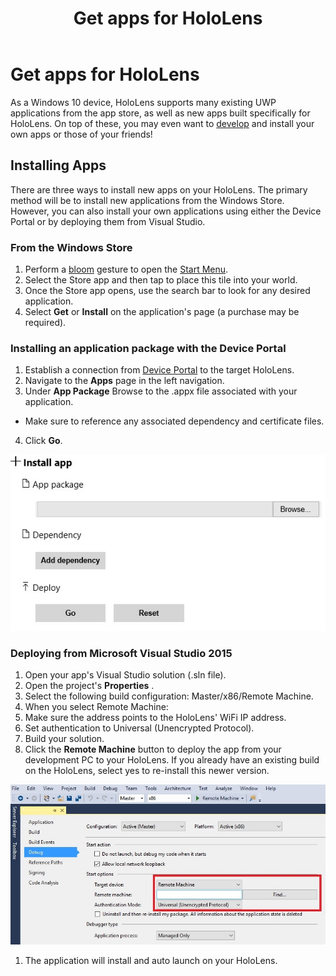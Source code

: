 ﻿---
title: Get apps for HoloLens
description: 
author: 
ms.author: mazeller
ms.date: 2/28/2018
ms.topic: article
keywords: 
---



# Get apps for HoloLens

As a Windows 10 device, HoloLens supports many existing UWP applications from the app store, as well as new apps built specifically for HoloLens. On top of these, you may even want to [develop](development-overview.md) and install your own apps or those of your friends!

## Installing Apps

There are three ways to install new apps on your HoloLens. The primary method will be to install new applications from the Windows Store. However, you can also install your own applications using either the Device Portal or by deploying them from Visual Studio.

### From the Windows Store
1. Perform a [bloom](gestures.md#bloom) gesture to open the [Start Menu](navigating-the-windows-mixed-reality-home.md#start-menu).
2. Select the Store app and then tap to place this tile into your world.
3. Once the Store app opens, use the search bar to look for any desired application.
4. Select **Get** or **Install** on the application's page (a purchase may be required).

### Installing an application package with the Device Portal
1. Establish a connection from [Device Portal](using-the-windows-device-portal.md) to the target HoloLens.
2. Navigate to the **Apps** page in the left navigation.
3. Under **App Package** Browse to the .appx file associated with your application.
* Make sure to reference any associated dependency and certificate files.
4. Click **Go**.

![Install app form in Windows Device Portal on Microsoft HoloLens](images/deviceportal-appmanager.jpg)

### Deploying from Microsoft Visual Studio 2015
1. Open your app's Visual Studio solution (.sln file).
2. Open the project's **Properties** .
3. Select the following build configuration: Master/x86/Remote Machine.
4. When you select Remote Machine:
1. Make sure the address points to the HoloLens' WiFi IP address.
2. Set authentication to Universal (Unencrypted Protocol).
5. Build your solution.
6. Click the **Remote Machine** button to deploy the app from your development PC to your HoloLens. If you already have an existing build on the HoloLens, select yes to re-install this newer version.

![Remote Machine deployment for apps to Microsoft HoloLens in Visual Studio](images/vs2015-remotedeployment.jpg)
1. The application will install and auto launch on your HoloLens.